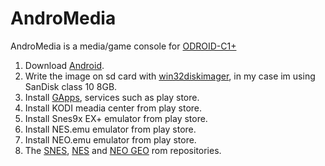 # AndroMedia
AndroMedia is a media/game console for [ODROID-C1+](http://www.hardkernel.com/main/products/prdt_info.php?g_code=G143703355573)

1. Download [Android](http://odroid.com/dokuwiki/doku.php?id=en:c1_release_android).
2. Write the image on sd card with [win32diskimager](http://sourceforge.net/projects/win32diskimager/), in my case im using SanDisk class 10 8GB.
3. Install [GApps](http://codewalkerster.blogspot.kr/2013/11/universal-1-click-gapps-installer-for.html), services such as play store. 
4. Install KODI meadia center from play store.
5. Install Snes9x EX+ emulator from play store.
6. Install NES.emu emulator from play store.
7. Install NEO.emu emulator from play store.
8. The [SNES](http://emu-fr.net/v1/module.php?page=programme_roms&console=Super_Nes), [NES](http://emu-fr.net/v1/module.php?page=programme_roms&console=Nes&tri=nom) and [NEO GEO](http://emu-fr.net/v1/module.php?page=programme_roms&console=Neo_Geo&tri=nom&l=M) rom repositories.



